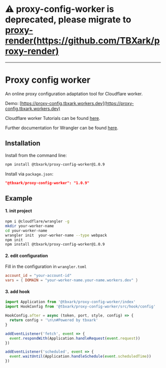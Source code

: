 
# ⚠️ **proxy-config-worker** is deprecated, please migrate to **[proxy-render(https://github.com/TBXark/proxy-render)](https://github.com/TBXark/proxy-render)**
----

# Proxy config worker

An online proxy configuration adaptation tool for Cloudflare worker.

Demo: [https://proxy-config.tbxark.workers.dev](https://proxy-config.tbxark.workers.dev)

Cloudflare worker Tutorials can be found [here](https://developers.cloudflare.com/workers/tutorials).

Further documentation for Wrangler can be found [here](https://developers.cloudflare.com/workers/tooling/wrangler).

## Installation

Install from the command line:

```bash
npm install @tbxark/proxy-config-worker@1.0.9
```

Install via `package.json`:

```json
"@tbxark/proxy-config-worker": "1.0.9"
```

## Example

#### 1. init project

```bash
npm i @cloudflare/wrangler -g
mkdir your-worker-name
cd your-worker-name
wrangler init  your-worker-name --type webpack
npm init
npm install @tbxark/proxy-config-worker@1.0.9

```

#### 2. edit configuration

Fill in the configuration in `wrangler.toml`

```toml
account_id = "your-account-id"
vars = { DOMAIN = "your-worker-name.your-name.workers.dev" }
```

#### 3. add hook

```javascript
import Application from '@tbxark/proxy-config-worker/index'
import HookConfig from '@tbxark/proxy-config-worker/src/hook/config'

HookConfig.after = async (token, port, style, config) => {
  return config + '\n\n#Powered by tbxark'
}

addEventListener('fetch', event => {
  event.respondWith(Application.handleRequest(event.request))
})

addEventListener('scheduled', event => {
  event.waitUntil(Application.handleSchedule(event.scheduledTime))
})
```
